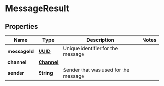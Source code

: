 
# MessageResult

## Properties
Name | Type | Description | Notes
------------ | ------------- | ------------- | -------------
**messageId** | [**UUID**](UUID.md) | Unique identifier for the message | 
**channel** | [**Channel**](Channel.md) |  | 
**sender** | **String** | Sender that was used for the message | 



